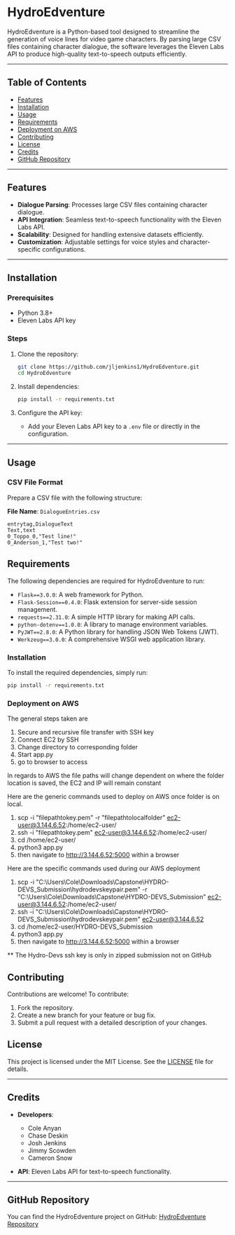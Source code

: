 # **HydroEdventure**

HydroEdventure is a Python-based tool designed to streamline the generation of voice lines for video game characters. By parsing large CSV files containing character dialogue, the software leverages the Eleven Labs API to produce high-quality text-to-speech outputs efficiently.

---

## **Table of Contents**

- [Features](#features)
- [Installation](#installation)
- [Usage](#usage)
- [Requirements](#requirements)
- [Deployment on AWS](#deployment-on-aws)
- [Contributing](#contributing)
- [License](#license)
- [Credits](#credits)
- [GitHub Repository](#github-repository)

---

## **Features**

- **Dialogue Parsing**: Processes large CSV files containing character dialogue.
- **API Integration**: Seamless text-to-speech functionality with the Eleven Labs API.
- **Scalability**: Designed for handling extensive datasets efficiently.
- **Customization**: Adjustable settings for voice styles and character-specific configurations.

---

## **Installation**

### **Prerequisites**

- Python 3.8+
- Eleven Labs API key

### **Steps**

1. Clone the repository:
    ```bash
    git clone https://github.com/jljenkins1/HydroEdventure.git
    cd HydroEdventure
    ```

2. Install dependencies:
    ```bash
    pip install -r requirements.txt
    ```

3. Configure the API key:
    - Add your Eleven Labs API key to a `.env` file or directly in the configuration.

---

## **Usage**

### **CSV File Format**

Prepare a CSV file with the following structure:

**File Name**: `DialogueEntries.csv`

```csv
entrytag,DialogueText
Text,text
0_Toppo_0,"Test line!"
0_Anderson_1,"Test two!"
```
## **Requirements**

The following dependencies are required for HydroEdventure to run:

- `Flask==3.0.0`: A web framework for Python.
- `Flask-Session==0.4.0`: Flask extension for server-side session management.
- `requests==2.31.0`: A simple HTTP library for making API calls.
- `python-dotenv==1.0.0`: A library to manage environment variables.
- `PyJWT==2.8.0`: A Python library for handling JSON Web Tokens (JWT).
- `Werkzeug==3.0.0`: A comprehensive WSGI web application library.

### **Installation**

To install the required dependencies, simply run:

```bash
pip install -r requirements.txt
```
### **Deployment on AWS**
The general steps taken are
1. Secure and recursive file transfer with SSH key
2. Connect EC2 by SSH
3. Change directory to corresponding folder
4. Start app.py
5. go to browser to access

In regards to AWS the file paths will change dependent on where the folder location is saved, the EC2 and IP will remain constant

Here are the generic commands used to deploy on AWS once folder is on local.

1. scp -i "filepathtokey.pem" -r "filepathtolocalfolder" ec2-user@3.144.6.52:/home/ec2-user/
2. ssh -i "filepathtokey.pem" ec2-user@3.144.6.52:/home/ec2-user/
3. cd /home/ec2-user/<folder>
4. python3 app.py
5. then navigate to http://3.144.6.52:5000 within a browser


Here are the specific commands used during our AWS deployment
1. scp -i "C:\Users\Cole\Downloads\Capstone\HYDRO-DEVS_Submission\hydrodevskeypair.pem" -r "C:\Users\Cole\Downloads\Capstone\HYDRO-DEVS_Submission" ec2-user@3.144.6.52:/home/ec2-user/
2. ssh -i "C:\Users\Cole\Downloads\Capstone\HYDRO-DEVS_Submission\hydrodevskeypair.pem" ec2-user@3.144.6.52
3. cd /home/ec2-user/HYDRO-DEVS_Submission
4. python3 app.py   
5. then navigate to http://3.144.6.52:5000 within a browser

** The Hydro-Devs ssh key is only in zipped submission not on GitHub

## **Contributing**

Contributions are welcome! To contribute:

1. Fork the repository.
2. Create a new branch for your feature or bug fix.
3. Submit a pull request with a detailed description of your changes.

## **License**

This project is licensed under the MIT License. See the [LICENSE](LICENSE) file for details.

---

## **Credits**

- **Developers**:
  - Cole Anyan
  - Chase Deskin
  - Josh Jenkins
  - Jimmy Scowden
  - Cameron Snow

- **API**: Eleven Labs API for text-to-speech functionality.

---

## **GitHub Repository**

You can find the HydroEdventure project on GitHub: [HydroEdventure Repository](https://github.com/jljenkins1/HydroEdventure)

